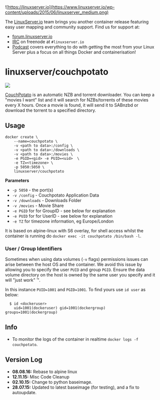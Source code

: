 ![https://linuxserver.io](https://www.linuxserver.io/wp-content/uploads/2015/06/linuxserver_medium.png)

The [LinuxServer.io](https://linuxserver.io) team brings you another container release featuring easy user mapping and community support. Find us for support at:
* [forum.linuxserver.io](https://forum.linuxserver.io)
* [IRC](https://www.linuxserver.io/index.php/irc/) on freenode at `#linuxserver.io`
* [Podcast](https://www.linuxserver.io/index.php/category/podcast/) covers everything to do with getting the most from your Linux Server plus a focus on all things Docker and containerisation!


# linuxserver/couchpotato

![](https://raw.githubusercontent.com/linuxserver/docker-templates/master/linuxserver.io/img/couchpotato-icon.png)

[CouchPotato](https://couchpota.to) is an automatic NZB and torrent downloader. You can keep a "movies I want" list and it will search for NZBs/torrents of these movies every X hours. Once a movie is found, it will send it to SABnzbd or download the torrent to a specified directory.

## Usage

```
docker create \
	--name=couchpotato \
	-v <path to data>:/config \
	-v <path to data>:/downloads \
	-v <path to data>:/movies \
	-e PGID=<gid> -e PUID=<uid>  \
	-e TZ=<timezone> \
	-p 5050:5050 \
	linuxserver/couchpotato
```

**Parameters**

* `-p 5050` - the port(s)
* `-v /config` - Couchpotato Application Data
* `-v /downloads` - Downloads Folder
* `-v /movies` - Movie Share
* `-e PGID` for for GroupID - see below for explanation
* `-e PUID` for for UserID - see below for explanation
* `-e TZ` for timezone information, eg Europe/London

It is based on alpine-linux with S6 overlay, for shell access whilst the container is running do `docker exec -it couchpotato /bin/bash -l`.

### User / Group Identifiers

Sometimes when using data volumes (`-v` flags) permissions issues can arise between the host OS and the container. We avoid this issue by allowing you to specify the user `PUID` and group `PGID`. Ensure the data volume directory on the host is owned by the same user you specify and it will "just work" ™.

In this instance `PUID=1001` and `PGID=1001`. To find yours use `id user` as below:

```
  $ id <dockeruser>
    uid=1001(dockeruser) gid=1001(dockergroup) groups=1001(dockergroup)
```

## Info

* To monitor the logs of the container in realtime `docker logs -f couchpotato`.

## Version Log

+ **08.08.16:** Rebase to alpine linux
+ **12.11.15:** Misc Code Cleanup
+ **02.10.15:** Change to python baseimage. 
+ **28.07.15:** Updated to latest baseimage (for testing), and a fix to autoupdate. 
